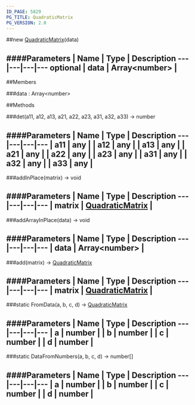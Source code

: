 ```yaml
---
ID_PAGE: 5829
PG_TITLE: QuadraticMatrix
PG_VERSION: 2.0
---
```

##new [QuadraticMatrix](page.php?p=5829)(data)

####Parameters
 | Name | Type | Description
---|---|---|---
optional | data | Array&lt;number&gt; | 
---

##Members

###data : Array&lt;number&gt;




##Methods

###det(a11, a12, a13, a21, a22, a23, a31, a32, a33) &rarr; number

####Parameters
 | Name | Type | Description
---|---|---|---
 | a11 | any | 
 | a12 | any | 
 | a13 | any | 
 | a21 | any | 
 | a22 | any | 
 | a23 | any | 
 | a31 | any | 
 | a32 | any | 
 | a33 | any | 
---

###addInPlace(matrix) &rarr; void

####Parameters
 | Name | Type | Description
---|---|---|---
 | matrix | [QuadraticMatrix](page.php?p=5829) | 
---

###addArrayInPlace(data) &rarr; void

####Parameters
 | Name | Type | Description
---|---|---|---
 | data | Array&lt;number&gt; | 
---

###add(matrix) &rarr; [QuadraticMatrix](page.php?p=5829)

####Parameters
 | Name | Type | Description
---|---|---|---
 | matrix | [QuadraticMatrix](page.php?p=5829) | 
---

###static FromData(a, b, c, d) &rarr; [QuadraticMatrix](page.php?p=5829)

####Parameters
 | Name | Type | Description
---|---|---|---
 | a | number | 
 | b | number | 
 | c | number | 
 | d | number | 
---

###static DataFromNumbers(a, b, c, d) &rarr; number[]

####Parameters
 | Name | Type | Description
---|---|---|---
 | a | number | 
 | b | number | 
 | c | number | 
 | d | number | 
---
